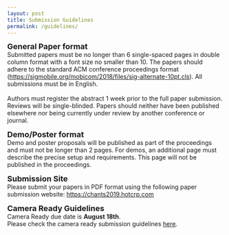 ```yaml
---
layout: post
title: Submission Guidelines
permalink: /guidelines/
---
```


<strong><font size="4">General Paper format</font></strong>
<br>Submitted papers must be no longer than 6 single-spaced pages in double column format with a font size no smaller than 10. 
The papers should adhere to the standard ACM conference proceedings format (<a href="https://sigmobile.org/mobicom/2018/files/sig-alternate-10pt.cls">https://sigmobile.org/mobicom/2018/files/sig-alternate-10pt.cls</a>). All submissions must be in English. 
<br><br>Authors must register the abstract 1 week prior to the full paper submission.
<br>Reviews will be single-blinded. Papers should neither have been published elsewhere nor being currently under review by another conference or journal.


<strong><font size="4">Demo/Poster format</font></strong>
<br>Demo and poster proposals will be published as part of the proceedings and must not be longer than 2 pages. For demos, an additional page must describe the precise setup and requirements. This page will not be published in the proceedings.


<strong><font size="4">Submission Site</font></strong>
<br>Please submit your papers in PDF format using the following paper submission website: <a href="https://chants2019.hotcrp.com">https://chants2019.hotcrp.com</a> 

<strong><font size="4">Camera Ready Guidelines</font></strong>
<br>Camera Ready due date is <strong>August 18th</strong>.
<br>Please check the camera ready submission guidelines <a href="http://www.scomminc.com/pp/acmsig/chants.htm">here</a>. 